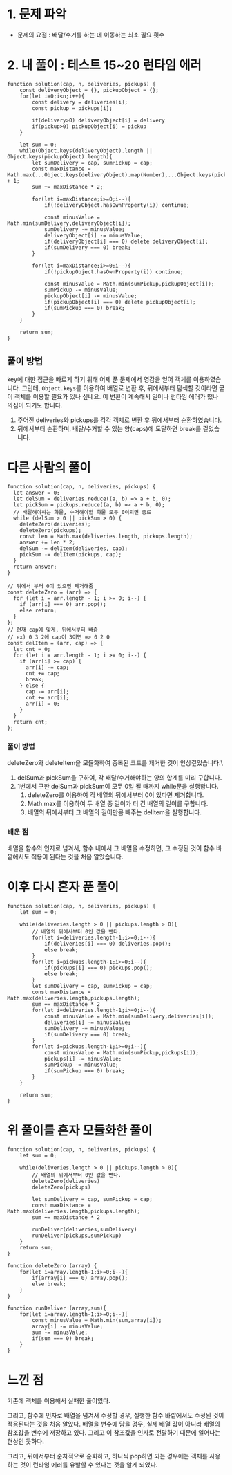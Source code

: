 # 1. 문제 파악

- 문제의 요점 : 배달/수거를 하는 데 이동하는 최소 필요 횟수

# 2. 내 풀이 : 테스트 15~20 런타임 에러

```tsx
function solution(cap, n, deliveries, pickups) {
    const deliveryObject = {}, pickupObject = {};
    for(let i=0;i<n;i++){
        const delivery = deliveries[i];
        const pickup = pickups[i];
        
        if(delivery>0) deliveryObject[i] = delivery
        if(pickup>0) pickupObject[i] = pickup
    }
    
    let sum = 0;
    while(Object.keys(deliveryObject).length || Object.keys(pickupObject).length){
        let sumDelivery = cap, sumPickup = cap;
        const maxDistance = Math.max(...Object.keys(deliveryObject).map(Number),...Object.keys(pickupObject).map(Number)) + 1;
        sum += maxDistance * 2;
        
        for(let i=maxDistance;i>=0;i--){
            if(!deliveryObject.hasOwnProperty(i)) continue;
            
            const minusValue = Math.min(sumDelivery,deliveryObject[i]);
            sumDelivery -= minusValue;
            deliveryObject[i] -= minusValue;
            if(deliveryObject[i] === 0) delete deliveryObject[i];
            if(sumDelivery === 0) break;
        }
        
        for(let i=maxDistance;i>=0;i--){
            if(!pickupObject.hasOwnProperty(i)) continue;
            
            const minusValue = Math.min(sumPickup,pickupObject[i]);
            sumPickup -= minusValue;
            pickupObject[i] -= minusValue;
            if(pickupObject[i] === 0) delete pickupObject[i];
            if(sumPickup === 0) break;
        }
    }
    
    return sum;
}
```

## 풀이 방법

key에 대한 접근을 빠르게 하기 위해 어제 푼 문제에서 영감을 얻어 객체를 이용하였습니다. 그런데, `Object.keys`를 이용하여 배열로 변환 후, 뒤에서부터 탐색할 것이라면 굳이 객체를 이용할 필요가 있나 싶네요. 이 변환이 계속해서 일어나 런타임 에러가 떴나 의심이 되기도 합니다.

1. 주어진 deliveries와 pickups를 각각 객체로 변환 후 뒤에서부터 순환하였습니다.
2. 뒤에서부터 순환하며, 배달/수거할 수 있는 양(caps)에 도달하면 break를 걸었습니다.

# 다른 사람의 풀이

```tsx
function solution(cap, n, deliveries, pickups) {
  let answer = 0;
  let delSum = deliveries.reduce((a, b) => a + b, 0);
  let pickSum = pickups.reduce((a, b) => a + b, 0);
  // 배달해야하는 화물, 수거해야할 화물 모두 0이되면 종료
  while (delSum > 0 || pickSum > 0) {
    deleteZero(deliveries);
    deleteZero(pickups);
    const len = Math.max(deliveries.length, pickups.length);
    answer += len * 2;
    delSum -= delItem(deliveries, cap);
    pickSum -= delItem(pickups, cap);
  }
  return answer;
}

// 뒤에서 부터 0이 있으면 제거해줌
const deleteZero = (arr) => {
  for (let i = arr.length - 1; i >= 0; i--) {
    if (arr[i] === 0) arr.pop();
    else return;
  }
};
// 현재 cap에 맞게, 뒤에서부터 빼줌
// ex) 0 3 2에 cap이 3이면 => 0 2 0
const delItem = (arr, cap) => {
  let cnt = 0;
  for (let i = arr.length - 1; i >= 0; i--) {
    if (arr[i] >= cap) {
      arr[i] -= cap;
      cnt += cap;
      break;
    } else {
      cap -= arr[i];
      cnt += arr[i];
      arr[i] = 0;
    }
  }
  return cnt;
};
```

### 풀이 방법

deleteZero와 deleteItem을 모듈화하여 중복된 코드를 제거한 것이 인상깊었습니다.\

1. delSum과 pickSum을 구하여, 각 배달/수거해야하는 양의 합계를 미리 구합니다.
2. 1번에서 구한 delSum과 pickSum이 모두 0일 될 때까지 while문을 실행합니다.
    1. deleteZero를 이용하여 각 배열의 뒤에서부터 0이 있다면 제거합니다.
    2. Math.max를 이용하여 두 배열 중 길이가 더 긴 배열의 길이를 구합니다.
    3. 배열의 뒤에서부터 그 배열의 길이만큼 빼주는 delItem을 실행합니다.

### 배운 점

배열을 함수의 인자로 넘겨서, 함수 내에서 그 배열을 수정하면, 그 수정된 것이 함수 바깥에서도 적용이 된다는 것을 처음 알았습니다.

# 이후 다시 혼자 푼 풀이

```tsx
function solution(cap, n, deliveries, pickups) {
    let sum = 0;
    
    while(deliveries.length > 0 || pickups.length > 0){
        // 배열의 뒤에서부터 0인 값을 뺀다.
        for(let i=deliveries.length-1;i>=0;i--){
            if(deliveries[i] === 0) deliveries.pop();
            else break;
        }
        for(let i=pickups.length-1;i>=0;i--){
            if(pickups[i] === 0) pickups.pop();
            else break;
        }
        let sumDelivery = cap, sumPickup = cap;
        const maxDistance = Math.max(deliveries.length,pickups.length);
        sum += maxDistance * 2
        for(let i=deliveries.length-1;i>=0;i--){
            const minusValue = Math.min(sumDelivery,deliveries[i]);
            deliveries[i] -= minusValue;
            sumDelivery -= minusValue;
            if(sumDelivery === 0) break;
        }
        for(let i=pickups.length-1;i>=0;i--){
            const minusValue = Math.min(sumPickup,pickups[i]);
            pickups[i] -= minusValue;
            sumPickup -= minusValue;
            if(sumPickup === 0) break;
        }
    }
    
    return sum;
}
```

# 위 풀이를 혼자 모듈화한 풀이

```tsx
function solution(cap, n, deliveries, pickups) {
    let sum = 0;
    
    while(deliveries.length > 0 || pickups.length > 0){
        // 배열의 뒤에서부터 0인 값을 뺀다.
        deleteZero(deliveries)
        deleteZero(pickups)
        
        let sumDelivery = cap, sumPickup = cap;
        const maxDistance = Math.max(deliveries.length,pickups.length);
        sum += maxDistance * 2
        
        runDeliver(deliveries,sumDelivery)
        runDeliver(pickups,sumPickup)
    }   
    return sum;
}

function deleteZero (array) {
    for(let i=array.length-1;i>=0;i--){
        if(array[i] === 0) array.pop();
        else break;
    }
}

function runDeliver (array,sum){
    for(let i=array.length-1;i>=0;i--){
        const minusValue = Math.min(sum,array[i]);
        array[i] -= minusValue;
        sum -= minusValue;
        if(sum === 0) break;
    }
}
```

# 느낀 점

기존에 객체를 이용해서 실패한 풀이였다.

그리고, 함수에 인자로 배열을 넘겨서 수정할 경우, 실행한 함수 바깥에서도 수정된 것이 적용된다는 것을 처음 알았다. 배열을 변수에 담을 경우, 실제 배열 값이 아니라 배열의 참조값을 변수에 저장하고 있다. 그리고 이 참조값을 인자로 전달하기 때문에 일어나는 현상인 듯하다.

그리고, 뒤에서부터 순차적으로 순회하고, 하나씩 pop하면 되는 경우에는 객체를 사용하는 것이 런타임 에러를 유발할 수 있다는 것을 알게 되었다.